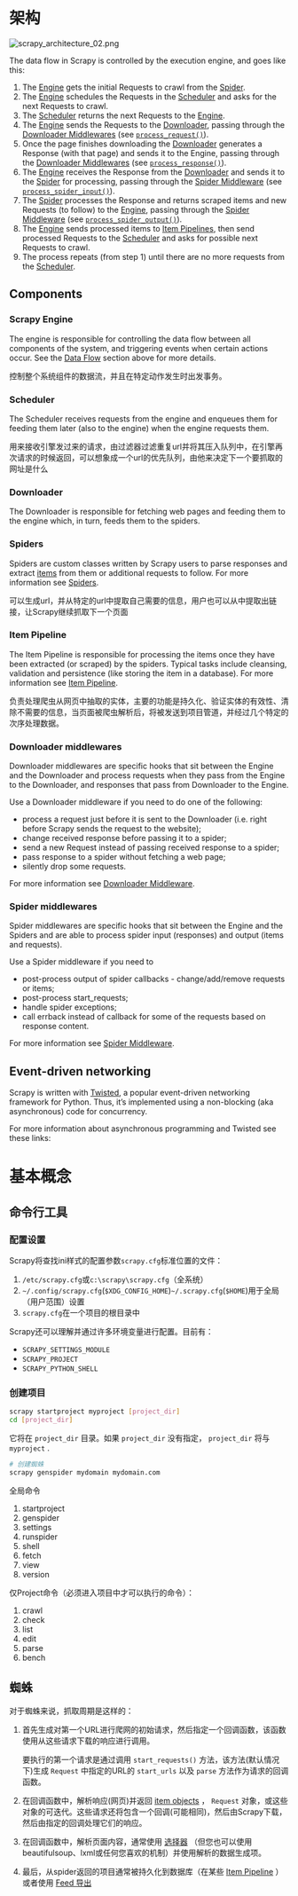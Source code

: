 # 架构

![scrapy_architecture_02.png](http://korov.myqnapcloud.cn:19000/images/scrapy_architecture_02.png)

The data flow in Scrapy is controlled by the execution engine, and goes like this:

1. The [Engine](https://docs.scrapy.org/en/latest/topics/architecture.html#component-engine) gets the initial Requests to crawl from the [Spider](https://docs.scrapy.org/en/latest/topics/architecture.html#component-spiders).
2. The [Engine](https://docs.scrapy.org/en/latest/topics/architecture.html#component-engine) schedules the Requests in the [Scheduler](https://docs.scrapy.org/en/latest/topics/architecture.html#component-scheduler) and asks for the next Requests to crawl.
3. The [Scheduler](https://docs.scrapy.org/en/latest/topics/architecture.html#component-scheduler) returns the next Requests to the [Engine](https://docs.scrapy.org/en/latest/topics/architecture.html#component-engine).
4. The [Engine](https://docs.scrapy.org/en/latest/topics/architecture.html#component-engine) sends the Requests to the [Downloader](https://docs.scrapy.org/en/latest/topics/architecture.html#component-downloader), passing through the [Downloader Middlewares](https://docs.scrapy.org/en/latest/topics/architecture.html#component-downloader-middleware) (see [`process_request()`](https://docs.scrapy.org/en/latest/topics/downloader-middleware.html#scrapy.downloadermiddlewares.DownloaderMiddleware.process_request)).
5. Once the page finishes downloading the [Downloader](https://docs.scrapy.org/en/latest/topics/architecture.html#component-downloader) generates a Response (with that page) and sends it to the Engine, passing through the [Downloader Middlewares](https://docs.scrapy.org/en/latest/topics/architecture.html#component-downloader-middleware) (see [`process_response()`](https://docs.scrapy.org/en/latest/topics/downloader-middleware.html#scrapy.downloadermiddlewares.DownloaderMiddleware.process_response)).
6. The [Engine](https://docs.scrapy.org/en/latest/topics/architecture.html#component-engine) receives the Response from the [Downloader](https://docs.scrapy.org/en/latest/topics/architecture.html#component-downloader) and sends it to the [Spider](https://docs.scrapy.org/en/latest/topics/architecture.html#component-spiders) for processing, passing through the [Spider Middleware](https://docs.scrapy.org/en/latest/topics/architecture.html#component-spider-middleware) (see [`process_spider_input()`](https://docs.scrapy.org/en/latest/topics/spider-middleware.html#scrapy.spidermiddlewares.SpiderMiddleware.process_spider_input)).
7. The [Spider](https://docs.scrapy.org/en/latest/topics/architecture.html#component-spiders) processes the Response and returns scraped items and new Requests (to follow) to the [Engine](https://docs.scrapy.org/en/latest/topics/architecture.html#component-engine), passing through the [Spider Middleware](https://docs.scrapy.org/en/latest/topics/architecture.html#component-spider-middleware) (see [`process_spider_output()`](https://docs.scrapy.org/en/latest/topics/spider-middleware.html#scrapy.spidermiddlewares.SpiderMiddleware.process_spider_output)).
8. The [Engine](https://docs.scrapy.org/en/latest/topics/architecture.html#component-engine) sends processed items to [Item Pipelines](https://docs.scrapy.org/en/latest/topics/architecture.html#component-pipelines), then send processed Requests to the [Scheduler](https://docs.scrapy.org/en/latest/topics/architecture.html#component-scheduler) and asks for possible next Requests to crawl.
9. The process repeats (from step 1) until there are no more requests from the [Scheduler](https://docs.scrapy.org/en/latest/topics/architecture.html#component-scheduler).

## Components



### Scrapy Engine

The engine is responsible for controlling the data flow between all components of the system, and triggering events when certain actions occur. See the [Data Flow](https://docs.scrapy.org/en/latest/topics/architecture.html#data-flow) section above for more details.

控制整个系统组件的数据流，并且在特定动作发生时出发事务。

### Scheduler

The Scheduler receives requests from the engine and enqueues them for feeding them later (also to the engine) when the engine requests them.

用来接收引擎发过来的请求，由过滤器过滤重复url并将其压入队列中，在引擎再次请求的时候返回，可以想象成一个url的优先队列，由他来决定下一个要抓取的网址是什么

### Downloader

The Downloader is responsible for fetching web pages and feeding them to the engine which, in turn, feeds them to the spiders.



### Spiders

Spiders are custom classes written by Scrapy users to parse responses and extract [items](https://docs.scrapy.org/en/latest/topics/items.html#topics-items) from them or additional requests to follow. For more information see [Spiders](https://docs.scrapy.org/en/latest/topics/spiders.html#topics-spiders).

可以生成url，并从特定的url中提取自己需要的信息，用户也可以从中提取出链接，让Scrapy继续抓取下一个页面

### Item Pipeline

The Item Pipeline is responsible for processing the items once they have been extracted (or scraped) by the spiders. Typical tasks include cleansing, validation and persistence (like storing the item in a database). For more information see [Item Pipeline](https://docs.scrapy.org/en/latest/topics/item-pipeline.html#topics-item-pipeline).

负责处理爬虫从网页中抽取的实体，主要的功能是持久化、验证实体的有效性、清除不需要的信息，当页面被爬虫解析后，将被发送到项目管道，并经过几个特定的次序处理数据。

### Downloader middlewares

Downloader middlewares are specific hooks that sit between the Engine and the Downloader and process requests when they pass from the Engine to the Downloader, and responses that pass from Downloader to the Engine.

Use a Downloader middleware if you need to do one of the following:

- process a request just before it is sent to the Downloader (i.e. right before Scrapy sends the request to the website);
- change received response before passing it to a spider;
- send a new Request instead of passing received response to a spider;
- pass response to a spider without fetching a web page;
- silently drop some requests.

For more information see [Downloader Middleware](https://docs.scrapy.org/en/latest/topics/downloader-middleware.html#topics-downloader-middleware).



### Spider middlewares

Spider middlewares are specific hooks that sit between the Engine and the Spiders and are able to process spider input (responses) and output (items and requests).

Use a Spider middleware if you need to

- post-process output of spider callbacks - change/add/remove requests or items;
- post-process start_requests;
- handle spider exceptions;
- call errback instead of callback for some of the requests based on response content.

For more information see [Spider Middleware](https://docs.scrapy.org/en/latest/topics/spider-middleware.html#topics-spider-middleware).

## Event-driven networking

Scrapy is written with [Twisted](https://twistedmatrix.com/trac/), a popular event-driven networking framework for Python. Thus, it’s implemented using a non-blocking (aka asynchronous) code for concurrency.

For more information about asynchronous programming and Twisted see these links:

# 基本概念

## 命令行工具

### 配置设置

Scrapy将查找ini样式的配置参数`scrapy.cfg`标准位置的文件：

1. `/etc/scrapy.cfg`或`c:\scrapy\scrapy.cfg`（全系统）
2. `~/.config/scrapy.cfg`(`$XDG_CONFIG_HOME`)`~/.scrapy.cfg`(`$HOME`)用于全局（用户范围）设置
3. `scrapy.cfg`在一个项目的根目录中

Scrapy还可以理解并通过许多环境变量进行配置。目前有：

- `SCRAPY_SETTINGS_MODULE`
- `SCRAPY_PROJECT`
- `SCRAPY_PYTHON_SHELL`

### 创建项目

```bash
scrapy startproject myproject [project_dir]
cd [project_dir]
```

它将在 `project_dir` 目录。如果 `project_dir` 没有指定， `project_dir` 将与 `myproject` .

```bash
# 创建蜘蛛
scrapy genspider mydomain mydomain.com
```

全局命令

1. startproject
2. genspider
3. settings
4. runspider
5. shell
6. fetch
7. view
8. version

仅Project命令（必须进入项目中才可以执行的命令）：

1. crawl
2. check
3. list
4. edit
5. parse
6. bench

## 蜘蛛

对于蜘蛛来说，抓取周期是这样的：



1. 首先生成对第一个URL进行爬网的初始请求，然后指定一个回调函数，该函数使用从这些请求下载的响应进行调用。

   要执行的第一个请求是通过调用 `start_requests()` 方法，该方法(默认情况下)生成 `Request` 中指定的URL的 `start_urls` 以及 `parse` 方法作为请求的回调函数。

2. 在回调函数中，解析响应(网页)并返回 [item objects](https://www.osgeo.cn/scrapy/topics/items.html#topics-items) ， `Request` 对象，或这些对象的可迭代。这些请求还将包含一个回调(可能相同)，然后由Scrapy下载，然后由指定的回调处理它们的响应。

3. 在回调函数中，解析页面内容，通常使用 [选择器](https://www.osgeo.cn/scrapy/topics/selectors.html#topics-selectors) （但您也可以使用beautifulsoup、lxml或任何您喜欢的机制）并使用解析的数据生成项。

4. 最后，从spider返回的项目通常被持久化到数据库（在某些 [Item Pipeline](https://www.osgeo.cn/scrapy/topics/item-pipeline.html#topics-item-pipeline) ）或者使用 [Feed 导出](https://www.osgeo.cn/scrapy/topics/feed-exports.html#topics-feed-exports) 

